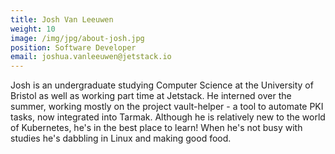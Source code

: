 ```yaml
---
title: Josh Van Leeuwen
weight: 10
image: /img/jpg/about-josh.jpg
position: Software Developer
email: joshua.vanleeuwen@jetstack.io
---
```

Josh is an undergraduate studying Computer Science at the University of Bristol as well as working part time at Jetstack. He interned over the summer, working mostly on the project vault-helper - a tool to automate PKI tasks, now integrated into Tarmak. Although he is relatively new to the world of Kubernetes, he's in the best place to learn! When he's not busy with studies he's dabbling in Linux and making good food.
